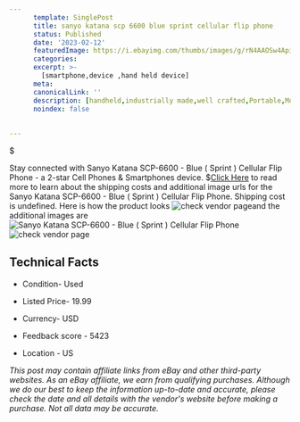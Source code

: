 ```yaml
---
      template: SinglePost
      title: sanyo katana scp 6600 blue sprint cellular flip phone
      status: Published
      date: '2023-02-12'
      featuredImage: https://i.ebayimg.com/thumbs/images/g/rN4AAOSw4Apis1WD/s-l225.jpg
      categories: 
      excerpt: >-
        [smartphone,device ,hand held device]
      meta:
      canonicalLink: ''
      description: [handheld,industrially made,well crafted,Portable,Mobile,Compact,Convenient,Lightweight,Maneuverable,Man-portable,Miniature,Carriable,Hand-held,Light,Holdable,Transportable,Mobile device,Pocket-sized,On-the-go,Wireless,Cordless,Compact size,Convenient size, smartphone,device ,hand held device]
      noindex: false
      
        
---
```

$

Stay connected with Sanyo Katana SCP-6600 - Blue ( Sprint ) Cellular Flip Phone - a 2-star Cell Phones & Smartphones device.
$[Click Here](https://www.ebay.com/itm/144615100348?hash=item21abbb4fbc%3Ag%3ArN4AAOSw4Apis1WD&mkevt=1&mkcid=1&mkrid=711-53200-19255-0&campid=%253CePNCampaignId%253E&customid=%253CreferenceId%253E&toolid=10049) to read more to learn about the shipping costs and additional image urls for the Sanyo Katana SCP-6600 - Blue ( Sprint ) Cellular Flip Phone. Shipping cost is undefined. Here is how the product looks ![check vendor page](https://i.ebayimg.com/thumbs/images/g/rN4AAOSw4Apis1WD/s-l225.jpg)and the additional images are![Sanyo Katana SCP-6600 - Blue ( Sprint ) Cellular Flip Phone](https://i.ebayimg.com/images/g/rN4AAOSw4Apis1WD/s-l1600.jpg)![check vendor page](https://origin-galleryplus.ebayimg.com/ws/web/144615100348_2_0_1/225x225.jpg,https://origin-galleryplus.ebayimg.com/ws/web/144615100348_3_0_1/225x225.jpg,https://origin-galleryplus.ebayimg.com/ws/web/144615100348_4_0_1/225x225.jpg,https://origin-galleryplus.ebayimg.com/ws/web/144615100348_5_0_1/225x225.jpg,https://origin-galleryplus.ebayimg.com/ws/web/144615100348_6_0_1/225x225.jpg)



 ## Technical Facts 



     
      

 - Condition- Used 


      

 - Listed Price- 19.99 


      

 - Currency- USD 


      

 - Feedback score - 5423 


      

 - Location - US 


      
      

 *_This post may contain affiliate links from eBay and other third-party websites. As an eBay affiliate, we earn from qualifying purchases. Although we do our best to keep the information up-to-date and accurate, please check the date and all details with the vendor's website before making a purchase. Not all data may be accurate._*






